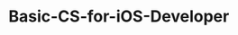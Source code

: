 # Basic-CS-for-iOS-Developer 
 

   
    
    
     
            
  
      
        
        
     
    
   
   
 
 
